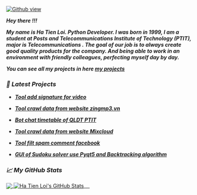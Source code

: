 [![Github view](https://komarev.com/ghpvc/?username=hatienl0i261299&color=lightgrey)](https://github.com/hatienl0i261299)

***Hey there !!!***

***My name is Ha Tien Loi. Python Developer.
I was born in 1999, I am a student at Posts and Telecommunications Institute of Technology (PTIT), major is Telecommunications . The goal of our job is to always create good quality products for the company. And being able to work in an environment with friendly colleagues, perfecting myself day by day.***

***You can see all my projects in here [my projects](https://hatienl0i2612.herokuapp.com/my_projects/)***

### ***📕 Latest Projects***

- ***[Tool add signature for video](https://hatienl0i2612.herokuapp.com/my_projects/dongdauvideo/)***

- ***[Tool crawl data from website zingmp3.vn](https://hatienl0i2612.herokuapp.com/my_projects/zingmp3)***

- ***[Bot chat timetable of QLDT PTIT](https://hatienl0i2612.herokuapp.com/my_projects/qldt_ptit)***

- ***[Tool crawl data from website Mixcloud](https://hatienl0i2612.herokuapp.com/my_projects/mixcloud)***

- ***[Tool filt spam comment facebook](https://hatienl0i2612.herokuapp.com/my_projects/filt_spam_fb)***

- ***[GUI of Sudoku solver use Pyqt5 and Backtracking algorithm](https://hatienl0i2612.herokuapp.com/my_projects/sudoku_solver)***

### ***&#x1f4c8; My GitHub Stats***

<a href="https://github.com/hatienl0i261299/hatienl0i261299">
  <img align="center" src="https://github-readme-stats.vercel.app/api/top-langs/?username=hatienl0i261299&hide=css&theme=nord" />
</a>
<a href="https://github.com/hatienl0i261299/hatienl0i261299">
  <img align="center" src="https://github-readme-stats.vercel.app/api?username=hatienl0i261299&show_icons=true&line_height=27&count_private=true&theme=nord" alt="Ha Tien Loi's GitHub Stats" />
</a>

<a href="https://github.com/hatienl0i261299/zingmp3">
  <img align="center" src="https://github-readme-stats.vercel.app/api/pin/?username=hatienl0i261299&repo=zingmp3&theme=nord" alt="" />
</a>
<a href="https://github.com/hatienl0i261299/cmdown">
  <img align="center" src="https://github-readme-stats.vercel.app/api/pin/?username=hatienl0i261299&repo=cmdown&theme=nord" alt="" />
</a>

<a href="https://github.com/hatienl0i261299/DongDauVideo">
  <img align="center" src="https://github-readme-stats.vercel.app/api/pin/?username=hatienl0i261299&repo=DongDauVideo&theme=nord" alt="" />
</a>
<a href="https://github.com/hatienl0i261299/Solve_Sudoku">
  <img align="center" src="https://github-readme-stats.vercel.app/api/pin/?username=hatienl0i261299&repo=Solve_Sudoku&theme=nord" alt="" />
</a>
